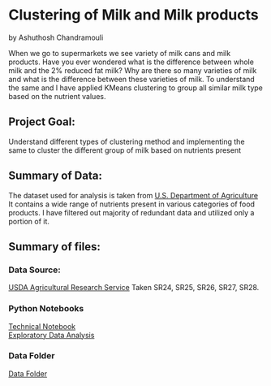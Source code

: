 # Clustering of Milk and Milk products
by Ashuthosh Chandramouli
  
When we go to supermarkets we see variety of milk cans and milk products. Have you ever wondered what is the difference between whole milk and the 2% reduced fat milk? Why are there so many varieties of milk and what is the difference between these varieties of milk. To understand the same and I have applied KMeans clustering to group all similar milk type based on the nutrient values.

## Project Goal:
Understand different types of clustering method and implementing the same to cluster the different group of milk based on nutrients present

## Summary of Data:
The dataset used for analysis is taken from [U.S. Department of Agriculture](https://www.ars.usda.gov/) It contains a wide range of nutrients present in various categories of food products. I have filtered out majority of redundant data and utilized only a portion of it.

## Summary of files:

### Data Source:
[USDA Agricultural Research Service](USa.philips.com/c-m-pe/face-stylers-and-grooming-kits/multigroomers/latest#filters=MULTIGROOMERS_SU) Taken SR24, SR25, SR26, SR27, SR28.
### Python Notebooks
[Technical Notebook]()  
[Exploratory Data Analysis]()  
### Data Folder
[Data Folder](https://github.com/ashuthoshc/Clustering_Milk/tree/main/SR23)  
